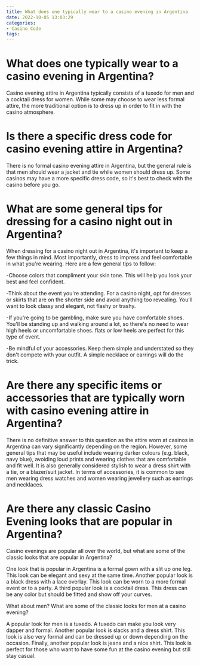 ```yaml
---
title: What does one typically wear to a casino evening in Argentina 
date: 2022-10-05 13:03:29
categories:
- Casino Code
tags:
---
```



#  What does one typically wear to a casino evening in Argentina? 

Casino evening attire in Argentina typically consists of a tuxedo for men and a cocktail dress for women. While some may choose to wear less formal attire, the more traditional option is to dress up in order to fit in with the casino atmosphere.

#  Is there a specific dress code for casino evening attire in Argentina? 

There is no formal casino evening attire in Argentina, but the general rule is that men should wear a jacket and tie while women should dress up. Some casinos may have a more specific dress code, so it's best to check with the casino before you go.

#  What are some general tips for dressing for a casino night out in Argentina? 

When dressing for a casino night out in Argentina, it's important to keep a few things in mind. Most importantly, dress to impress and feel comfortable in what you're wearing. Here are a few general tips to follow:

-Choose colors that compliment your skin tone. This will help you look your best and feel confident.

-Think about the event you're attending. For a casino night, opt for dresses or skirts that are on the shorter side and avoid anything too revealing. You'll want to look classy and elegant, not flashy or trashy.

-If you're going to be gambling, make sure you have comfortable shoes. You'll be standing up and walking around a lot, so there's no need to wear high heels or uncomfortable shoes. flats or low heels are perfect for this type of event.

-Be mindful of your accessories. Keep them simple and understated so they don't compete with your outfit. A simple necklace or earrings will do the trick.

#  Are there any specific items or accessories that are typically worn with casino evening attire in Argentina? 

There is no definitive answer to this question as the attire worn at casinos in Argentina can vary significantly depending on the region. However, some general tips that may be useful include wearing darker colours (e.g. black, navy blue), avoiding loud prints and wearing clothes that are comfortable and fit well. It is also generally considered stylish to wear a dress shirt with a tie, or a blazer/suit jacket. In terms of accessories, it is common to see men wearing dress watches and women wearing jewellery such as earrings and necklaces.

#  Are there any classic Casino Evening looks that are popular in Argentina?

Casino evenings are popular all over the world, but what are some of the classic looks that are popular in Argentina?

One look that is popular in Argentina is a formal gown with a slit up one leg. This look can be elegant and sexy at the same time. Another popular look is a black dress with a lace overlay. This look can be worn to a more formal event or to a party. A third popular look is a cocktail dress. This dress can be any color but should be fitted and show off your curves.

What about men? What are some of the classic looks for men at a casino evening?

A popular look for men is a tuxedo. A tuxedo can make you look very dapper and formal. Another popular look is slacks and a dress shirt. This look is also very formal and can be dressed up or down depending on the occasion. Finally, another popular look is jeans and a nice shirt. This look is perfect for those who want to have some fun at the casino evening but still stay casual.